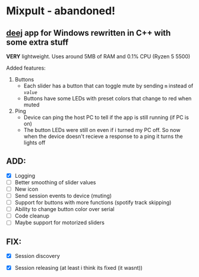 # Mixpult - abandoned!
## [deej](https://github.com/omriharel/deej) app for Windows rewritten in C++ with some extra stuff
**VERY** lightweight. Uses around 5MB of RAM and 0.1% CPU (Ryzen 5 5500)

Added features:
1. Buttons
   - Each slider has a button that can toggle mute by sending `m` instead of *`value`*
   - Buttons have some LEDs with preset colors that change to red when muted
2. Ping
   - Device can ping the host PC to tell if the app is still running (if PC is on)
   - The button LEDs were still on even if i turned my PC off. So now when the device doesn't recieve a response to a ping it turns the lights off

## ADD:
- [x] Logging
- [ ] Better smoothing of slider values
- [ ] New icon
- [ ] Send session events to device (muting)
- [ ] Support for buttons with more functions (spotify track skipping)
- [ ] Ability to change button color over serial
- [ ] Code cleanup
- [ ] Maybe support for motorized sliders

## FIX:
- [x] Session discovery
- [x] Session releasing (at least i think its fixed (it wasnt))


